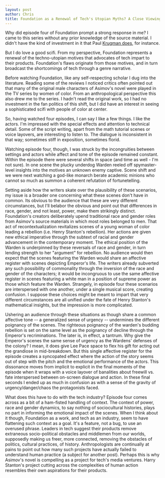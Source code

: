 ```yaml
---
layout: post
author: Chris
title: Foundation as a Renewal of Tech's Utopian Myths? A Close Viewing
---
```


Why did episode four of Foundation prompt a strong response in me?  I came to this series without any prior knowledge of the source material.  I didn't have the kind of investment in it that Paul [Krugman does](https://www.theguardian.com/books/2012/dec/04/paul-krugman-asimov-economics), for instance.  

But I do love a good scifi.  From my perspective, Foundation represents a renewal of the techno-utopian motives that advocates of tech impart to their products.  Foundation's flaws originate from those motives, and in turn broadcast the shortcomings of tech through a genre narrative.

Before watching Foundation, like any self-respecting scholar I dug into the literature.  Reading some of the reviews I noticed critics often pointed out that many of the original male characters of Asimov's novel were played in the TV series by women of color.  From an anthropological perspective this also drew me to the series.  I hadn't read the original work, so I had no investment in the fan politics of this shift, but I did have an interest in seeing a sophisticated scifi with people of color at center.

So, having watched four episodes, I can say I like a few things.  I like the actors.  I'm impressed with the special effects and attention to technical detail.  Some of the script writing, apart from the math tutorial scenes or voice layovers, are interesting to listen to.  The dialogue is inconsistent in that way; sometimes stiff in exposition, sometimes florid.

Watching episode four, though, I was struck by the incongruities between settings and actors while affect and tone of the episode remained constant.  Within the episode there were several shifts in space (and time as well - I'm not sure).  In one scene the plucky underdog Warden reeled off spymaster-level insights into the motives an unknown enemy captive.  Scene shift and we were next watching a god-like monarch berate academic minions who cannot so much as summon a coherent refutation of fortunetelling.  

Setting aside how the writers skate over the plausibility of these scenarios, my issue is a broader one concerning what these scenes don't have in common.  Its obvious to the audience that these are very different circumstances, but I'll belabor the obvious and point out that differences in race, gender, and not least, power, make them strikingly distinct.  Foundation's creators deliberately upend traditional race and gender roles from Asimov's source materials in which most roles belonged to men.  That act of recontextualization revitalizes scenes of a young woman of color leading a rebellion (i.e. Henry Stanton's rebellion).  Her actions are given new ethical imperative through the subtext of racial and gender advancement in the contemporary moment.  The ethical position of the Warden is underpinned by these reversals of race and gender, in turn lending strength to her "argument" for rebellion. No audience would then expect that the scenes featuring the Warden would share an affective register with scenes depicting Emperor's life.  The writers already subverted any such possibility of commonality through the inversion of the race and gender of the characters; it would be incongruous to use the same affective register in scenes featuring a white man in a position of supreme power as those which feature the Warden.  Strangely, in episode four these scenarios are interspersed with one another, under a single musical score, creating confusion.  I suppose these choices might be meant to impart that very different circumstances are all unified under the fate of Henry Stanton's mathematical insights, but the impression is more complicated.

Ushering an audience through these situations as though share a common affective tone -- a generalized sense of urgency -- undermines the different poignancy of the scenes.  The righteous poignancy of the warden's budding rebellion is set on the same level as the poignancy of decline through the Emperor's recriminations.  The later is, in effect, a tantrum. Why give the Emperor's scenes the same sense of urgency as the Wardens' defenses of the colony?  I mean, it does give Lee Pace space to flex his gift for acting out the grandiose in mid-breakdown.  But this single affective register for the episode creates a syncopated effect where the action of the story seems out of step with the pitch and the emotional performance of the actors.  This dissonance moves from implicit to explicit in the final moments of the episode when it wraps with a voice layover of banalities about freewill vs. fate interspersed between on-screen dialogue and action.  In these final seconds I ended up as much in confusion as with a sense of the gravity of urgency/danger/chaos the protagonists faced.  

What does this have to do with the tech industry?  Episode four comes across as a bit of a ham-fisted handling of context.  The context of power, race and gender dynamics, to say nothing of sociocultural histories, plays no part in informing the emotional impact of the scenes.  When I think about it though, Foundation as a work, and tech as an industry, seem to have flattening such context as a goal.  It's a feature, not a bug, to use an overused phrase.  Leaders in tech suggest their products remove extraneous socio-political obstacles and middlemen from our worlds, supposedly making us freer, more connected, removing the obstacles of politics, cultural practices, of history.  Anthropologists are continually at pains to point out how many such projects have actually failed to understand human practice (a subject for another post).  Perhaps this is why Asimov's novel is compelling as a project for tech's media ventures. Harry Stanton's project cutting across the complexities of human action resembles their own aspirations for their products.

